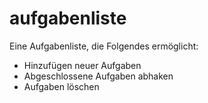 # aufgabenliste

Eine Aufgabenliste, die Folgendes ermöglicht:
- Hinzufügen neuer Aufgaben
- Abgeschlossene Aufgaben abhaken
- Aufgaben löschen
